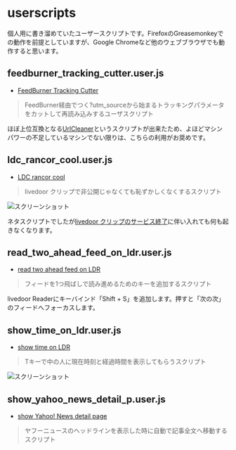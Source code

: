 userscripts
============

個人用に書き溜めていたユーザースクリプトです。FirefoxのGreasemonkeyでの動作を前提としていますが、Google Chromeなど他のウェブブラウザでも動作すると思います。

feedburner\_tracking\_cutter.user.js
----------------------------------

* [FeedBurner Tracking Cutter](https://github.com/raimon49/userscripts/raw/master/feedburner_tracking_cutter.user.js)

> FeedBurner経由でつく?utm\_sourceから始まるトラッキングパラメータをカットして再読み込みするユーザスクリプト

ほぼ上位互換となる[UrlCleaner](http://userscripts.org/scripts/show/70851)というスクリプトが出来たため、よほどマシンパワーの不足しているマシンでない限りは、こちらの利用がお奨めです。

ldc\_rancor\_cool.user.js
-------------------------

* [LDC rancor cool](https://github.com/raimon49/userscripts/raw/master/ldc_rancor_cool.user.js)

> livedoor クリップで非公開じゃなくても恥ずかしくなくするスクリプト

![スクリーンショット](http://sangoukan.xrea.jp/cgi-bin/tDiary/images/20100303_1.jpg)

ネタスクリプトでしたが[livedoor クリップのサービス終了](http://blog.livedoor.jp/staff_clip/archives/52265344.html)に伴い入れても何も起きなくなります。

read\_two\_ahead\_feed\_on\_ldr.user.js
---------------------------------------

* [read two ahead feed on LDR](https://github.com/raimon49/userscripts/raw/master/read_two_ahead_feed_on_ldr.user.js)

> フィードを1つ飛ばしで読み進めるためのキーを追加するスクリプト

livedoor Readerにキーバインド「Shift + S」を追加します。押すと「次の次」のフィードへフォーカスします。

show\_time\_on\_ldr.user.js
---------------------------

* [show time on LDR](https://github.com/raimon49/userscripts/raw/master/show_time_on_ldr.user.js)

> Tキーで中の人に現在時刻と経過時間を表示してもらうスクリプト

![スクリーンショット](http://sangoukan.xrea.jp/cgi-bin/tDiary/images/20080913_1.jpg)

show\_yahoo\_news\_detail\_p.user.js
------------------------------------

* [show Yahoo! News detail page](https://github.com/raimon49/userscripts/raw/master/show_yahoo_news_detail_p.user.js)

> ヤフーニュースのヘッドラインを表示した時に自動で記事全文へ移動するスクリプト
